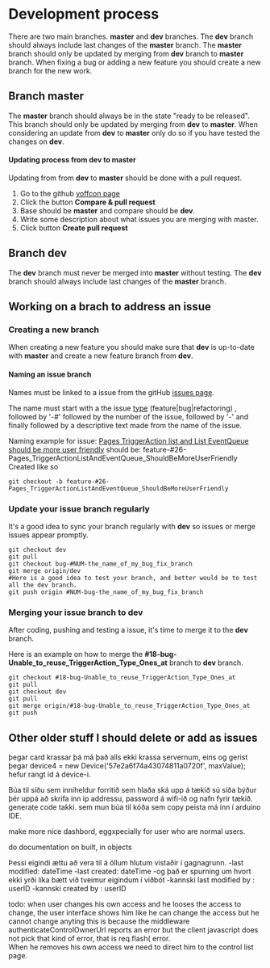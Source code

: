 
# Development process

There are two main branches.  **master** and **dev** branches.  The **dev** branch should always include last changes of the **master** branch.  The **master** branch should only be updated by merging from **dev** branch to **master** branch.  When fixing a bug or adding a new feature you should create a new branch for the new work.

## Branch master

The **master** branch should always be in the state "ready to be released".
This branch should only be updated by merging from **dev** to **master**.
When considering an update from **dev** to **master** only do so if you have tested the changes on **dev**.

#### Updating process from dev to master

Updating from from **dev** to **master** should be done with a pull request.

  1. Go to the github [voffcon page](https://github.com/guttih/voffcon)
  2. Click the button **Compare & pull request**
  3. Base should be **master** and compare should be **dev**.
  4. Write some description about what issues you are merging with master.
  5. Click button **Create pull request**
  
## Branch dev

The **dev** branch must never be merged into **master** without testing.
The **dev** branch should always include last changes of the **master** branch.

## Working on a brach to address an issue

### Creating a new branch

When creating a new feature you should make sure that **dev** is up-to-date with **master** and create a new feature branch from **dev**.

#### Naming an issue branch

Names must be linked to a issue from the gitHub [issues page](https://github.com/guttih/voffcon/issues?q=is%3Aopen+is%3Aissue+label%3A%22feature+request%22).

The name must start with a the issue [type](https://github.com/guttih/voffcon/labels) (feature|bug|refactoring) , followed by  '-#' followed by the number of the issue, followed by '-' and finally followed by a descriptive text made from the name of the issue.

Naming example for issue:
    [Pages TriggerAction list and List EventQueue should be more user friendly](https://github.com/guttih/voffcon/issues/26) should be: feature-#26-Pages_TriggerActionListAndEventQueue_ShouldBeMoreUserFriendly
Created like so
```git
git checkout -b feature-#26-Pages_TriggerActionListAndEventQueue_ShouldBeMoreUserFriendly
````

### Update your issue branch regularly

It's a good idea to sync your branch regularly with **dev** so issues or merge issues appear promptly.

```shell
git checkout dev
git pull
git checkout bug-#NUM-the_name_of_my_bug_fix_branch
git merge origin/dev
#Here is a good idea to test your branch, and better would be to test all the dev branch.
git push origin #NUM-bug-the_name_of_my_bug_fix_branch
````

### Merging your issue branch to dev

After coding, pushing and testing a issue, it's time to merge it to the **dev** branch.  

Here is an example on how to merge the **#18-bug-Unable_to_reuse_TriggerAction_Type_Ones_at** branch to **dev** branch.

```shell
git checkout #18-bug-Unable_to_reuse_TriggerAction_Type_Ones_at
git pull
git checkout dev
git pull
git merge origin/#18-bug-Unable_to_reuse_TriggerAction_Type_Ones_at
git push
````


## Other older stuff I should delete or add as issues

þegar card krassar þá má það alls ekki krassa servernum, eins og gerist þegar 
	device4 = new Device('57e2a6f74a43074811a0720f', maxValue);
	hefur rangt id á device-i.

Búa til síðu sem inniheldur forritið sem hlaða ská upp á tækið
  sú síða býður þér uppá að skrifa inn ip addressu, password á wifi-ið og nafn fyrir tækið.
  generate code takki. sem mun búa til kóða sem copy peista má inn í arduino IDE.

make more nice dashbord, eggxpecially for user who are normal users.

do documentation on built, in objects

Þessi eigindi ættu að vera til á öllum hlutum vistaðir í gagnagrunn.
 -last modified: dateTime
 -last created: dateTime
 -og það er spurning um hvort ekki yrði líka bætt við tveimur eigindum í viðbót
 -kannski last modified by : userID
 -kannski created by : userID

todo: when user changes his own access and he looses the access to change,
the user interface shows him like he can change the access but he cannot change anyting
this is because the middleware authenticateControlOwnerUrl reports an error but
the client javascript does not pick that kind of error, that is req.flash( error.  
When he removes his own access we need to direct him to the control list page.

